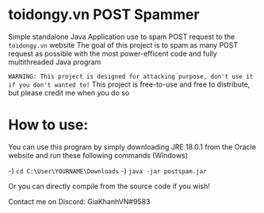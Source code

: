 # toidongy.vn POST Spammer

Simple standalone Java Application use to spam POST request to the `toidongy.vn` website
The goal of this project is to spam as many POST request as possible with the most power-efficent code and fully multithreaded Java program

`WARNING: This project is designed for attacking purpose, don't use it if you don't wanted to!`
This project is free-to-use and free to distribute, but please credit me when you do so

# How to use:
You can use this program by simply downloading JRE 18.0.1 from the Oracle website
and run these following commands (Windows)

-) `cd C:\User\YOURNAME\Downloads`
-) `java -jar postspam.jar`

Or you can directly compile from the source code if you wish!

Contact me on Discord: GiaKhanhVN#9583
